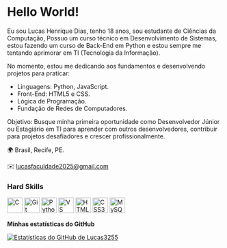 <h1>Hello World!</h1>

Eu sou Lucas Henrique Dias, tenho 18 anos, sou estudante de Ciências da Computação, Possuo um curso técnico em Desenvolvimento de Sistemas, estou fazendo um curso de Back-End em Python e estou sempre me tentando aprimorar em TI (Tecnologia da Informação).

No momento, estou me dedicando aos fundamentos e desenvolvendo projetos para praticar:
   - Linguagens: Python, JavaScript.
   - Front-End: HTML5 e CSS.
   - Lógica de Programação.
   - Fundação de Redes de Computadores.

Objetivo: Busque minha primeira oportunidade como Desenvolvedor Júnior ou Estagiário em TI para aprender com outros desenvolvedores, contribuir para projetos desafiadores e crescer profissionalmente.

🌍 Brasil, Recife, PE.

✉️ [lucasfaculdade2025@gmail.com](mailto:lucasfaculdade2025@gmail.com)

<h3>Hard Skills</h3>
<p align="left">
<a href="https://docs.microsoft.com/en-us/cpp/?view=msvc-170" target="_blank" rel="noreferrer"><img src="https://raw.githubusercontent.com/danielcranney/readme-generator/main/public/icons/skills/c-colored.svg" alt="C" title="C" width="36" height="36" /></a> <a href="https://git-scm.com/" target="_blank" rel="noreferrer"><img src="https://raw.githubusercontent.com/danielcranney/readme-generator/main/public/icons/skills/git-colored.svg" alt="Git" title="Git" width="36" height="36" /></a> <a href="https://www.python.org/" target="_blank" rel="noreferrer"><img src="https://raw.githubusercontent.com/danielcranney/readme-generator/main/public/icons/skills/python-colored.svg" alt="Python" title="Python" width="36" height="36" /></a> <a href="https://code.visualstudio.com/" target="_blank" rel="noreferrer"><img src="https://raw.githubusercontent.com/danielcranney/readme-generator/main/public/icons/skills/visualstudiocode-colored.svg" alt="VS Code" title="VS Code" width="36" height="36" /></a> <a href="https://developer.mozilla.org/en-US/docs/Glossary/HTML5" target="_blank" rel="noreferrer"><img src="https://raw.githubusercontent.com/danielcranney/readme-generator/main/public/icons/skills/html5-colored.svg" alt="HTML5" title="HTML5" width="36" height="36" /></a> <a href="https://www.w3.org/TR/CSS/#css" target="_blank" rel="noreferrer"><img src="https://raw.githubusercontent.com/danielcranney/readme-generator/main/public/icons/skills/css3-colored.svg" alt="CSS3" title="CSS3" width="36" height="36" /></a> <a href="https://www.mysql.com/" target="_blank" rel="noreferrer"><img src="https://raw.githubusercontent.com/danielcranney/readme-generator/main/public/icons/skills/mysql-colored.svg" alt="MySQL" title="MySQL" width="36" height="36" /></a>
</p>

<b>Minhas estatísticas do GitHub</b>

<a href="http://www.github.com/Lucas3255"><img src="https://github-readme-stats.vercel.app/api?username=Lucas3255&show_icons=true&hide=stars,&title_color=0891b2&text_color=ffffff&icon_color=0891b2&bg_color=1c1917&hide_border=true&show_icons=true" alt="Estatísticas do GitHub de Lucas3255" /></a>
